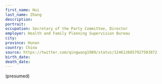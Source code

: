 ```yaml
---
first_name: Hui
last_name: Zhang
description: 
portrait: 
occupation: Secretary of the Party Committee, Director
employer: Health and Family Planning Supervision Bureau
city: 
province: Hunan
country: China
source: https://twitter.com/qingwang1989/status/1246126857927503872
birth_date: 
death_date: 
---
```


(presumed)